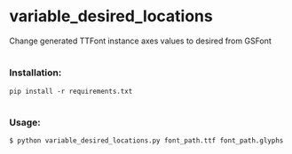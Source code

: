 # variable_desired_locations
Change generated TTFont instance axes values to desired from GSFont
#
### Installation:

`pip install -r requirements.txt`
#
### Usage:

`$ python variable_desired_locations.py font_path.ttf font_path.glyphs`
